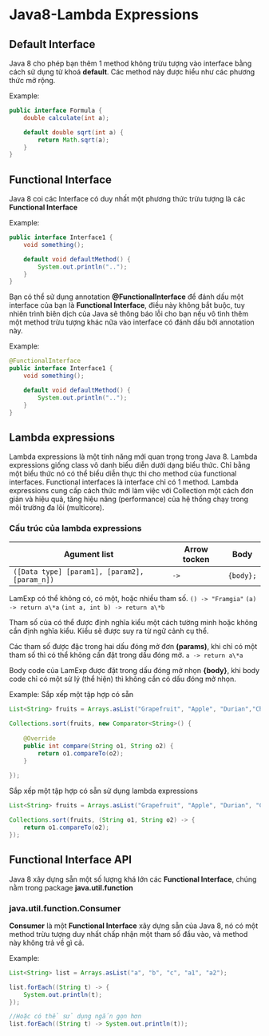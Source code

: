 # Java8-Lambda Expressions

## Default Interface
Java 8 cho phép bạn thêm 1 method không trừu tượng vào interface bằng cách sử dụng từ khoá **default**. Các method này được hiểu như các phương thức mở rộng.

Example:

```java
public interface Formula {
	double calculate(int a);

	default double sqrt(int a) {
		return Math.sqrt(a);
	}
}
```
## Functional Interface
Java 8 coi các Interface có duy nhất một phương thức trừu tượng là các **Functional Interface**

Example: 

```java
public interface Interface1 {
	void something();

	default void defaultMethod() {
		System.out.println("..");
	}
}
```

Bạn có thể sử dụng annotation **@FunctionalInterface** để đánh dấu một interface của bạn là **Functional Interface**, điều này không bắt buộc, tuy nhiên trình biên dịch của Java sẽ thông báo lỗi cho bạn nếu vô tình thêm một method trừu tượng khác nữa vào interface có đánh dấu bởi annotation này.

Example:

```java
@FunctionalInterface
public interface Interface1 {
	void something();

	default void defaultMethod() {
		System.out.println("..");
	}
}
```

## Lambda expressions
Lambda expressions là một tính năng mới quan trọng trong Java 8. Lambda expressions giống class vô danh biểu diễn dưới dạng biểu thức. Chỉ bằng một biểu thức nó có thể biểu diễn thực thi cho method của functional interfaces. Functional interfaces là interface chỉ có 1 method. Lambda expressions cung cấp cách thức mới làm việc với Collection một cách đơn giản và hiệu quả, tăng hiệu năng (performance) của hệ thống chạy trong môi trường đa lõi (multicore).

### Cấu trúc của lambda expressions
Agument list | Arrow tocken | Body
------------ | ------------- | -------------
```([Data type] [param1], [param2], [param_n])``` | ```->``` | ```{body};```

LamExp có thể không có, có một, hoặc nhiều tham số.
``` () -> "Framgia" ```
``` (a) -> return a\*a ```
``` (int a, int b) -> return a\*b ```

Tham số của có thể được định nghĩa kiểu một cách tường minh hoặc không cần định nghĩa kiểu. Kiểu sẽ được suy ra từ ngữ cảnh cụ thể.

Các tham số được đặc trong hai dấu đóng mở đơn **(params)**, khi chỉ có một tham số thì có thể không cần đặt trong dấu đóng mở.
```a -> return a\*a```

Body code của LamExp được đặt trong dấu đóng mở nhọn **{body}**, khi body code chỉ có một sử lý (thể hiện) thì không cần có dấu đóng mở nhọn.

Example:
Sắp xếp một tập hợp có sẵn

```java
List<String> fruits = Arrays.asList("Grapefruit", "Apple", "Durian","Cherry");
 
Collections.sort(fruits, new Comparator<String>() {
 
  	@Override
  	public int compare(String o1, String o2) {
      	return o1.compareTo(o2);
  	}
 
});
```
Sắp xếp một tập hợp có sẵn sử dụng lambda expressions
```java
List<String> fruits = Arrays.asList("Grapefruit", "Apple", "Durian", "Cherry");

Collections.sort(fruits, (String o1, String o2) -> {
	return o1.compareTo(o2);
});
```

## Functional Interface API
Java 8 xây dựng sẵn một số lượng khá lớn các **Functional Interface**, chúng nằm trong package **java.util.function**

### java.util.function.Consumer
**Consumer** là một **Functional Interface** xây dựng sẵn của Java 8, nó có một method trừu tượng duy nhất chấp nhận một tham số đầu vào, và method này không trả về gì cả.

Example:
```java
List<String> list = Arrays.asList("a", "b", "c", "a1", "a2");

list.forEach((String t) -> {
	System.out.println(t);
});

//Hoặc có thể sử dụng ngắn gọn hơn
list.forEach((String t) -> System.out.println(t));
```



